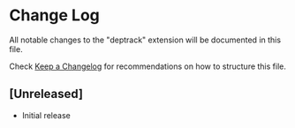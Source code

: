 # Change Log

All notable changes to the "deptrack" extension will be documented in this file.

Check [Keep a Changelog](http://keepachangelog.com/) for recommendations on how to structure this file.

## [Unreleased]

- Initial release